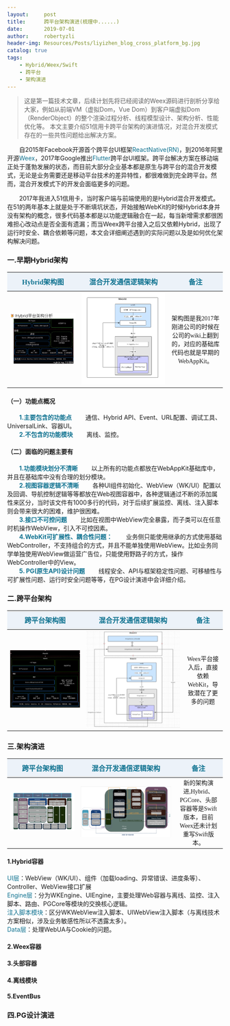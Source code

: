 ```yaml
---
layout:     post
title:      跨平台架构演进(梳理中......)  
date:       2019-07-01
author:     robertyzli
header-img: Resources/Posts/liyizhen_blog_cross_platform_bg.jpg
catalog: true
tags:
    - Hybrid/Weex/Swift
    - 跨平台
    - 架构演进 
---
```


<style>
  table {
      width: 100%; /*表格宽度*/
      border-collapse: collapse; /*使用单一线条的边框*/
      empty-cells: show; /*单元格无内容依旧绘制边框*/
  }
	
  table th,td {
    height: 35px; /*统一每一行的默认高度*/
  }
	
  table th {
      font-weight: bold; /*加粗*/
      text-align: center !important; /*内容居中，加上 !important 避免被 Markdown 样式覆盖*/
      white-space: nowrap; /*表头内容强制在一行显示*/
      font-size:16px;font-family:"Times New Roman", Times, serif !important;
      background: #ECF2F9; /*背景色*/
      color:#0F7290;
  }
  
   table td {
      text-align: center !important; /*内容居中，加上 !important 避免被 Markdown 样式覆盖*/
      font-size:14px;font-family:"Times New Roman", Times, serif !important;
  }
	
  /* 隔行变色 */
  table tbody tr:nth-child(2n) {
      background: #F4F7FB; 
  }
  /* 悬浮变色 */
  /*table tr:hover {
      background: #B2B2B2; 
  }*/
	
  /* 首列不换行 */
  table td:nth-child(1) {
      white-space: nowrap; 
  }
  /* 指定列宽度 */
  /*table th:nth-of-type(2) {
    	width: 200px;
     white-space: nowrap;
  }*/
  </style>  

> 这是第一篇技术文章，后续计划先将已经阅读的Weex源码进行剖析分享给大家，例如从前端VM（虚拟Dom，Vue Dom）到客户端虚拟Dom（RenderObject）的整个渲染过程分析、线程模型设计、架构分析、性能优化等。
> 本文主要介绍51信用卡跨平台架构的演进情况，对混合开发模式存在的一些共性问题给出解决方案。

&ensp;&ensp;&ensp;&ensp;自2015年Facebook开源首个跨平台UI框架<font style="color:#0F7290">ReactNative(RN)</font>，到2016年阿里开源<font style="color:#0F7290">Weex</font>，2017年Google推出<font style="color:#0F7290">Flutter</font>跨平台UI框架。跨平台解决方案在移动端正处于蓬勃发展的状态，而目前大部分企业基本都是原生与跨平台的混合开发模式，无论是业务需要还是移动平台技术的差异特性，都很难做到完全跨平台。然而，混合开发模式下的开发会面临更多的问题。

&ensp;&ensp;&ensp;&ensp;2017年我进入51信用卡，当时客户端与前端使用的是Hybrid混合开发模式。在51的两年基本上就是处于不断填坑状态，开始接触WebKit的时候Hybrid本身并没有架构的概念，很多代码基本都是以功能逻辑融合在一起，每当新增需求都很困难担心改动点是否全面有遗漏；而当Weex跨平台接入之后又依赖Hybrid，出现了运行时安全、耦合依赖等问题，本文会详细阐述遇到的实际问题以及是如何优化架构解决问题。

###   一.早期Hybrid架构 
  
<table>
    <thead>
        <tr>
            <th>Hybrid架构图</th>
            <th>混合开发通信逻辑架构</th>
            <th>备注</th>
        </tr>
    </thead>
    <tbody>
        <tr>
            <td><img src="/Resources/Posts/liyizhen_blog_cross_platform_old.png"/></td>
            <td><img src="/Resources/Posts/liyizhen_blog_cross_platform_old_pg.png"/></td>
            <td>架构图是我2017年刚进公司的时候在公司的wiki上翻到的，对应的基础库代码也就是早期的WebAppKit。</td>
        </tr>
    </tbody>
</table>

#### （一）功能点概况      
<font style="color:#0F7290;font-weight:bold;">&ensp;&ensp;&ensp;&ensp;1.主要包含的功能点</font>
&ensp;&ensp;&ensp;&ensp;通信、Hybrid API、Event、URL配置、调试工具、UniversalLink、容器UI。    
<font style="color:#0F7290;font-weight:bold;">&ensp;&ensp;&ensp;&ensp;2.不包含的功能模块</font>
&ensp;&ensp;&ensp;&ensp;离线、监控。 

#### （二）面临的问题主要有      
<font style="color:#0F7290;font-weight:bold;">&ensp;&ensp;&ensp;&ensp;1.功能模块划分不清晰</font>
&ensp;&ensp;&ensp;&ensp;以上所有的功能点都放在WebAppKit基础库中，并且在基础库中没有合理的划分模块。    
<font style="color:#0F7290;font-weight:bold;">&ensp;&ensp;&ensp;&ensp;2.视图容器逻辑不清晰</font>
&ensp;&ensp;&ensp;&ensp;各种UI组件初始化、WebView（WK/UI）配置以及回调、导航控制逻辑等等都放在Web视图容器中，各种逻辑通过不断的添加属性来区分，当时该文件有1000多行的代码，对于后续扩展监控、离线、注入脚本则会带来很大的困难，维护很困难。       
<font style="color:#0F7290;font-weight:bold;">&ensp;&ensp;&ensp;&ensp;3.接口不可控问题</font>
&ensp;&ensp;&ensp;&ensp;比如在视图中WebView完全暴露，而子类可以在任意时机操作WebView，引入不可控因素。     
<font style="color:#0F7290;font-weight:bold;">&ensp;&ensp;&ensp;&ensp;4.WebKit可扩展性、耦合性问题：</font>
&ensp;&ensp;&ensp;&ensp;业务侧只能使用继承的方式使用基础WebController，不支持组合的方式，并且不能单独使用WebView。比如业务同学单独使用WebView做运营广告位，只能使用野路子的方式，操作WebController中的View。      
<font style="color:#0F7290;font-weight:bold;">&ensp;&ensp;&ensp;&ensp;5. PG(原生API)设计问题</font>
&ensp;&ensp;&ensp;&ensp;线程安全、API与框架稳定性问题、可移植性与可扩展性问题、运行时安全问题等等，在PG设计演进中会详细介绍。   

###  二.跨平台架构    
<table>
    <thead>
        <tr>
            <th>跨平台架构图</th>
            <th>混合开发通信逻辑架构</th>
            <th>备注</th>
        </tr>
    </thead>
    <tbody>
        <tr>
            <td><img src="/Resources/Posts/liyizhen_blog_cross_platform_weex_hybrid.png"/></td>
            <td><img src="/Resources/Posts/liyizhen_blog_cross_platform_weex_hybrid_pg.png"/></td>
            <td>Weex平台接入后，直接依赖WebKit，导致潜在了更多的问题</td>
        </tr>
    </tbody>
</table>

###  三.架构演进  

<table>
    <thead>
        <tr>
            <th>跨平台架构图</th>
            <th>混合开发通信逻辑架构</th>
            <th>备注</th>
        </tr>
    </thead>
    <tbody>
        <tr>
            <td><img src="/Resources/Posts/liyizhen_blog_cross_platform_new.jpg"/></td>
            <td><img src="/Resources/Posts/liyizhen_blog_cross_platform_pg_core.jpg"/></td>
            <td>新的架构演进,Hybrid、PGCore、头部容器等是Swift版本，目前Weex还未计划重写Swift版本。</td>
        </tr>
    </tbody>
</table>


####  1.Hybrid容器    
<font style="color:#0F7290">UI层</font>：WebView（WK/UI）、组件（加载loading、异常错误、进度条等）、Controller、WebView接口扩展   
<font style="color:#0F7290">Engine层</font>：分为WKEngine、UIEngine，主要处理Web容器与离线、监控、注入脚本、路由、PGCore等模块的交换核心逻辑。  
<font style="color:#0F7290">注入脚本模块</font>：区分WKWebView注入脚本、UIWebView注入脚本（与离线技术方案相似，涉及业务敏感性所以不透露太多）。  
<font style="color:#0F7290">Data层</font>：处理WebUA与Cookie的问题。

####  2.Weex容器   

####  3.头部容器  

####  4.离线模块

####  5.EventBus  

###  四.PG设计演进
